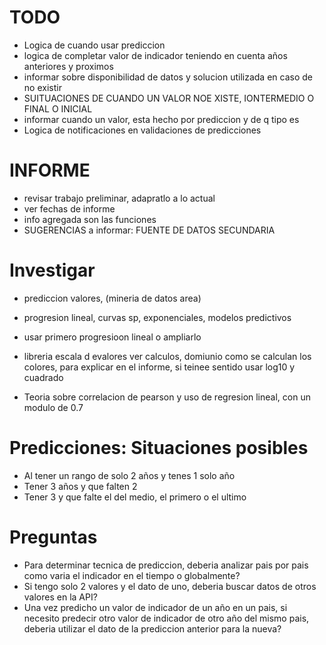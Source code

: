 # TODO

- Logica de cuando usar prediccion
- logica de completar valor de indicador teniendo en cuenta años anteriores y proximos
- informar sobre disponibilidad de datos y solucion utilizada en caso de no existir
- SUITUACIONES DE CUANDO UN VALOR NOE XISTE, IONTERMEDIO O FINAL O INICIAL
- informar cuando un valor, esta hecho por prediccion y de q tipo es
- Logica de notificaciones en validaciones de predicciones

# INFORME

- revisar trabajo preliminar, adapratlo a lo actual
- ver fechas de informe
- info agregada son las funciones
- SUGERENCIAS a informar: FUENTE DE DATOS SECUNDARIA

# Investigar

- prediccion valores, (mineria de datos area)
- progresion lineal, curvas sp, exponenciales, modelos predictivos
- usar primero progresioon lineal o ampliarlo
- libreria escala d evalores ver calculos, domiunio como se calculan los colores, para explicar en el informe, si teinee sentido usar log10 y cuadrado

- Teoria sobre correlacion de pearson y uso de regresion lineal, con un modulo de 0.7

# Predicciones: Situaciones posibles

- Al tener un rango de solo 2 años y tenes 1 solo año
- Tener 3 años y que falten 2
- Tener 3 y que falte el del medio, el primero o el ultimo

# Preguntas

- Para determinar tecnica de prediccion, deberia analizar pais por pais como varia el indicador en el tiempo o globalmente?
- Si tengo solo 2 valores y el dato de uno, deberia buscar datos de otros valores en la API?
- Una vez predicho un valor de indicador de un año en un pais, si necesito predecir otro valor de indicador de otro año del mismo pais, deberia utilizar el dato de la prediccion anterior para la nueva?
